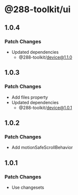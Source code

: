 # @288-toolkit/ui

## 1.0.4

### Patch Changes

- Updated dependencies
  - @288-toolkit/device@1.1.0

## 1.0.3

### Patch Changes

- Add files property
- Updated dependencies
  - @288-toolkit/device@1.0.1

## 1.0.2

### Patch Changes

- Add motionSafeScrollBehavior

## 1.0.1

### Patch Changes

- Use changesets
